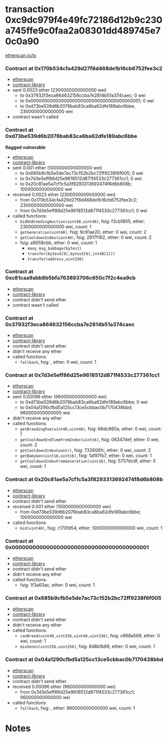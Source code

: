 # transaction 0xc9dc979f4e49fc72186d12b9c230a745ffe9c0faa2a08301dd489745e70c0a90

[etherscan.io/tx](https://etherscan.io/tx/0xc9dc979f4e49fc72186d12b9c230a745ffe9c0faa2a08301dd489745e70c0a90)


### Contract at 0x170b534cfa429d27f8d468de1b16cb6752fee3c2

* [etherscan](https://etherscan.io/address/0x170b534cfa429d27f8d468de1b16cb6752fee3c2)
* [contract-library](https://contract-library.com/contracts/Ethereum/170b534cfa429d27f8d468de1b16cb6752fee3c2)
* sent 0.0023 ether (2300000000000000 wei)
    * to 0x37932f3eca864632156ccba7e2814b51a374caec; 0 wei
    * to 0x0000000000000000000000000000000000000001; 0 wei
    * to 0xd73be539d6b2076bab83ca6ba62dfe189abc6bbe; 2300000000000000 wei
* contract wasn't called


### Contract at 0xd73be539d6b2076bab83ca6ba62dfe189abc6bbe

**flagged vulnerable**

* [etherscan](https://etherscan.io/address/0xd73be539d6b2076bab83ca6ba62dfe189abc6bbe)
* [contract-library](https://contract-library.com/contracts/Ethereum/d73be539d6b2076bab83ca6ba62dfe189abc6bbe)
* sent 0.001 ether (1000000000000000 wei)
    * to 0x685b9cfb5e5de7ac73c152b2bc72ff9238f6f005; 0 wei
    * to 0x7d3e5eff86d25e9618512d871f4533c277361cc1; 0 wei
    * to 0x20c81ae5a7cf1c5a3f8293313692474f8d6b808b; 1000000000000000 wei
* received 0.0023 ether (2300000000000000 wei)
    * from 0x170b534cfa429d27f8d468de1b16cb6752fee3c2; 2300000000000000 wei
    * from 0x7d3e5eff86d25e9618512d871f4533c277361cc1; 0 wei
* called functions:
    * `bidOnBreedingAuction(uint40,uint40)`, fsig: f3cb1805, ether: 2300000000000000 wei, count: 1
    * `getGeneration(uint40)`, fsig: 9c91ae20, ether: 0 wei, count: 2
    * `getCooldownIndex(uint40)`, fsig: 2917f162, ether: 0 wei, count: 2
    * fsig: a9059cbb, ether: 0 wei, count: 1
        * `many_msg_babbage(bytes1)`
        * `transfer(bytes4[9],bytes5[6],int48[11])`
        * `transfer(address,uint256)`


### Contract at 0xc81caa9abb8b5bfa763893706c650c7f2c4ea9cb

* [etherscan](https://etherscan.io/address/0xc81caa9abb8b5bfa763893706c650c7f2c4ea9cb)
* [contract-library](https://contract-library.com/contracts/Ethereum/c81caa9abb8b5bfa763893706c650c7f2c4ea9cb)
* contract didn't send ether
* contract wasn't called


### Contract at 0x37932f3eca864632156ccba7e2814b51a374caec

* [etherscan](https://etherscan.io/address/0x37932f3eca864632156ccba7e2814b51a374caec)
* [contract-library](https://contract-library.com/contracts/Ethereum/37932f3eca864632156ccba7e2814b51a374caec)
* contract didn't send ether
* didn't receive any ether
* called functions:
    * `fallback`, fsig: , ether: 0 wei, count: 1


### Contract at 0x7d3e5eff86d25e9618512d871f4533c277361cc1

* [etherscan](https://etherscan.io/address/0x7d3e5eff86d25e9618512d871f4533c277361cc1)
* [contract-library](https://contract-library.com/contracts/Ethereum/7d3e5eff86d25e9618512d871f4533c277361cc1)
* sent 0.00096 ether (960000000000000 wei)
    * to 0xd73be539d6b2076bab83ca6ba62dfe189abc6bbe; 0 wei
    * to 0x04a1290cfbd5a125cc13ce5cbbac0b7170438bbd; 960000000000000 wei
* didn't receive any ether
* called functions:
    * `getBreedingFee(uint40,uint40)`, fsig: 66dc860a, ether: 0 wei, count: 1
    * `getCooldownEndTimeFromIndex(uint16)`, fsig: 06347def, ether: 0 wei, count: 2
    * `getCooldownIndexCount()`, fsig: 732606fc, ether: 0 wei, count: 2
    * `getBabyGen(uint16,uint16)`, fsig: 1af97fb7, ether: 0 wei, count: 1
    * `getCooldownIndexFromGeneration(uint16)`, fsig: 5757dcdf, ether: 0 wei, count: 1


### Contract at 0x20c81ae5a7cf1c5a3f8293313692474f8d6b808b

* [etherscan](https://etherscan.io/address/0x20c81ae5a7cf1c5a3f8293313692474f8d6b808b)
* [contract-library](https://contract-library.com/contracts/Ethereum/20c81ae5a7cf1c5a3f8293313692474f8d6b808b)
* contract didn't send ether
* received 0.001 ether (1000000000000000 wei)
    * from 0xd73be539d6b2076bab83ca6ba62dfe189abc6bbe; 1000000000000000 wei
* called functions:
    * `bid(uint40)`, fsig: c170fd54, ether: 1000000000000000 wei, count: 1


### Contract at 0x0000000000000000000000000000000000000001

* [etherscan](https://etherscan.io/address/0x0000000000000000000000000000000000000001)
* [contract-library](https://contract-library.com/contracts/Ethereum/0000000000000000000000000000000000000001)
* contract didn't send ether
* didn't receive any ether
* called functions:
    * fsig: 1f3a63ac, ether: 0 wei, count: 1


### Contract at 0x685b9cfb5e5de7ac73c152b2bc72ff9238f6f005

* [etherscan](https://etherscan.io/address/0x685b9cfb5e5de7ac73c152b2bc72ff9238f6f005)
* [contract-library](https://contract-library.com/contracts/Ethereum/685b9cfb5e5de7ac73c152b2bc72ff9238f6f005)
* contract didn't send ether
* didn't receive any ether
* called functions:
    * `canBreed(uint40,uint256,uint40,uint256)`, fsig: c868a569, ether: 0 wei, count: 1
    * `mixGenes(uint256,uint256)`, fsig: 8d8b1b88, ether: 0 wei, count: 1


### Contract at 0x04a1290cfbd5a125cc13ce5cbbac0b7170438bbd

* [etherscan](https://etherscan.io/address/0x04a1290cfbd5a125cc13ce5cbbac0b7170438bbd)
* [contract-library](https://contract-library.com/contracts/Ethereum/04a1290cfbd5a125cc13ce5cbbac0b7170438bbd)
* contract didn't send ether
* received 0.00096 ether (960000000000000 wei)
    * from 0x7d3e5eff86d25e9618512d871f4533c277361cc1; 960000000000000 wei
* called functions:
    * `fallback`, fsig: , ether: 960000000000000 wei, count: 1

# Notes


